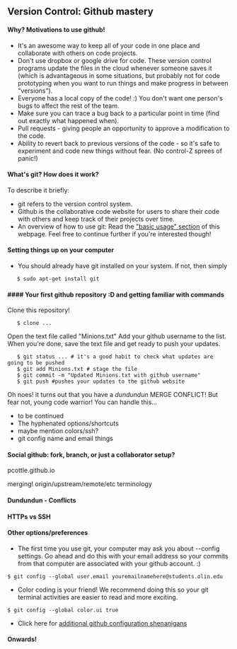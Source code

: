 Version Control: Github mastery
-------------------------------

#### Why? Motivations to use github!
- It's an awesome way to keep all of your code in one place and collaborate with others on code projects. 
- Don't use dropbox or google drive for code. These version control programs update the files in the cloud whenever someone saves it (which is advantageous in some situations, but probably not for code prototyping when you want to run things and make progress in between "versions"). 
- Everyone has a local copy of the code! :) You don't want one person's bugs to affect the rest of the team. 
- Make sure you can trace a bug back to a particular point in time (find out exactly what happened when).
- Pull requests - giving people an opportunity to approve a modification to the code.
- Ability to revert back to previous versions of the code - so it's safe to experiment and code new things without fear. (No control-Z sprees of panic!)

#### What's git? How does it work?
To describe it briefly:
- git refers to the version control system. 
- Github is the collaborative code website for users to share their code with others and keep track of their projects over time.
- An overview of how to use git: Read the ["basic usage" section](http://marklodato.github.io/visual-git-guide/index-en.html) of this webpage. Feel free to continue further if you're interested though!

#### Setting things up on your computer
- You should already have git installed on your system. If not, then simply 

```
   $ sudo apt-get install git
```

#### #### Your first github repository :D and getting familiar with commands 

Clone this repository!
```
   $ clone ...
```

Open the text file called "Minions.txt"
Add your github username to the list.
When you're done, save the text file and get ready to push your updates.

```
   $ git status ... # it's a good habit to check what updates are going to be pushed
   $ git add Minions.txt # stage the file 
   $ git commit -m "Updated Minions.txt with github username"
   $ git push #pushes your updates to the github website

```

Oh noes! it turns out that you have a *dundundun* MERGE CONFLICT! 
But fear not, young code warrior! You can handle this...

- to be continued
- The hyphenated options/shortcuts
- maybe mention colors/ssh? 
- git config name and email things

#### Social github: fork, branch, or just a collaborator setup?
pcottle.github.io

merging!
origin/upstream/remote/etc terminology

#### Dundundun - Conflicts

#### HTTPs vs SSH

#### Other options/preferences
- The first time you use git, your computer may ask you about --config settings. Go ahead and do this with your email address so your commits from that computer are associated with your github account. :)
```
$ git config --global user.email youremailnamehere@students.olin.edu
```
- Color coding is your friend! We recommend doing this so your git terminal activities are easier to read and more exciting.
```
$ git config --global color.ui true
```
- Click here for [additional github configuration shenanigans](http://git-scm.com/book/en/Customizing-Git-Git-Configuration)

#### Onwards!
